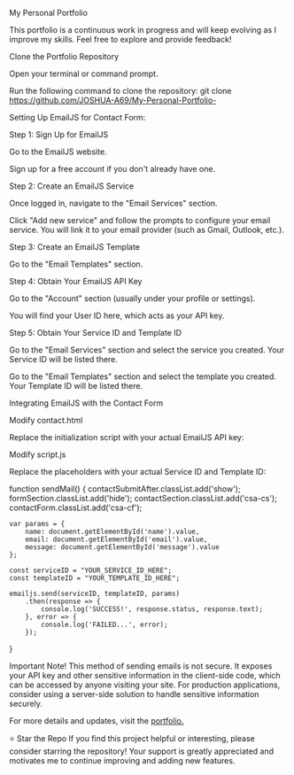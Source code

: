 My Personal Portfolio

This portfolio is a continuous work in progress and will keep evolving as I improve my skills. Feel free to explore and provide feedback!

Clone the Portfolio Repository

Open your terminal or command prompt.

Run the following command to clone the repository:
git clone https://github.com/JOSHUA-A69/My-Personal-Portfolio-

Setting Up EmailJS for Contact Form:

Step 1: Sign Up for EmailJS

Go to the EmailJS website.

Sign up for a free account if you don't already have one.

Step 2: Create an EmailJS Service

Once logged in, navigate to the "Email Services" section.

Click "Add new service" and follow the prompts to configure your email service. You will link it to your email provider (such as Gmail, Outlook, etc.).

Step 3: Create an EmailJS Template

Go to the "Email Templates" section.

Step 4: Obtain Your EmailJS API Key

Go to the "Account" section (usually under your profile or settings).

You will find your User ID here, which acts as your API key.

Step 5: Obtain Your Service ID and Template ID

Go to the "Email Services" section and select the service you created. Your Service ID will be listed there.

Go to the "Email Templates" section and select the template you created. Your Template ID will be listed there.

Integrating EmailJS with the Contact Form

Modify contact.html

Replace the initialization script with your actual EmailJS API key:

<script type="text/javascript">
    (function () {
        emailjs.init("YOUR_API_KEY_HERE");
    })();
</script>


Modify script.js

Replace the placeholders with your actual Service ID and Template ID:


function sendMail() {
    contactSubmitAfter.classList.add('show');
    formSection.classList.add('hide');
    contactSection.classList.add('csa-cs');
    contactForm.classList.add('csa-cf');

    var params = {
        name: document.getElementById('name').value,
        email: document.getElementById('email').value,
        message: document.getElementById('message').value
    };

    const serviceID = "YOUR_SERVICE_ID_HERE";
    const templateID = "YOUR_TEMPLATE_ID_HERE";

    emailjs.send(serviceID, templateID, params)
        .then(response => {
            console.log('SUCCESS!', response.status, response.text);
        }, error => {
            console.log('FAILED...', error);
        });
}


Important Note!
This method of sending emails is not secure. It exposes your API key and other sensitive information in the client-side code, which can be accessed by anyone visiting your site. For production applications, consider using a server-side solution to handle sensitive information securely.

For more details and updates, visit the <a href="https://joshua-a69.github.io/My-Personal-Portfolio-/">portfolio.</a>

⭐️ Star the Repo
If you find this project helpful or interesting, please consider starring the repository! Your support is greatly appreciated and motivates me to continue improving and adding new features.
